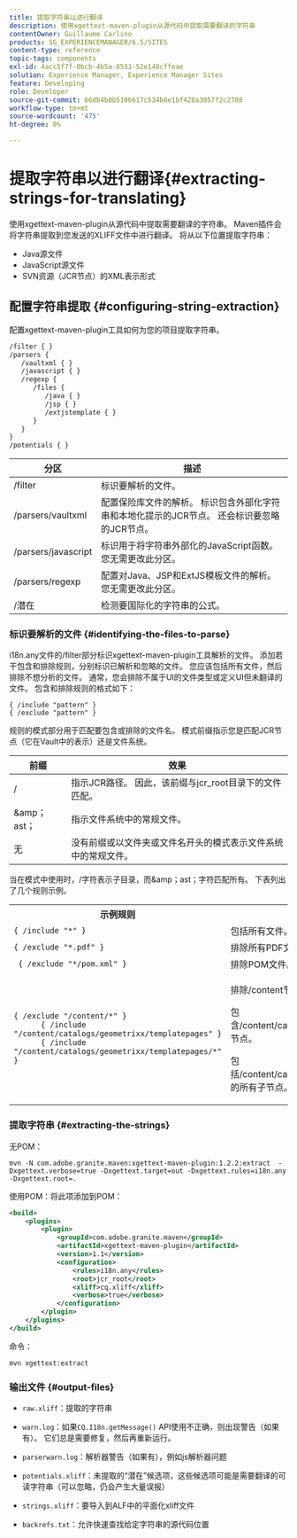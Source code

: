 ```yaml
---
title: 提取字符串以进行翻译
description: 使用xgettext-maven-plugin从源代码中提取需要翻译的字符串
contentOwner: Guillaume Carlino
products: SG_EXPERIENCEMANAGER/6.5/SITES
content-type: reference
topic-tags: components
exl-id: 4acc5f7f-0bcb-4b5a-8531-52e146cffeae
solution: Experience Manager, Experience Manager Sites
feature: Developing
role: Developer
source-git-commit: 66db4b0b5106617c534b6e1bf428a3057f2c2708
workflow-type: tm+mt
source-wordcount: '475'
ht-degree: 0%

---
```


# 提取字符串以进行翻译{#extracting-strings-for-translating}

使用xgettext-maven-plugin从源代码中提取需要翻译的字符串。 Maven插件会将字符串提取到您发送的XLIFF文件中进行翻译。 将从以下位置提取字符串：

* Java源文件
* JavaScript源文件
* SVN资源（JCR节点）的XML表示形式

## 配置字符串提取 {#configuring-string-extraction}

配置xgettext-maven-plugin工具如何为您的项目提取字符串。

```xml
/filter { }
/parsers {
   /vaultxml { }
   /javascript { }
   /regexp {
      /files {
         /java { }
         /jsp { }
         /extjstemplate { }
      }
   }
}
/potentials { }
```

| 分区 | 描述 |
|---|---|
| /filter | 标识要解析的文件。 |
| /parsers/vaultxml | 配置保险库文件的解析。 标识包含外部化字符串和本地化提示的JCR节点。 还会标识要忽略的JCR节点。 |
| /parsers/javascript | 标识用于将字符串外部化的JavaScript函数。 您无需更改此分区。 |
| /parsers/regexp | 配置对Java、JSP和ExtJS模板文件的解析。 您无需更改此分区。 |
| /潜在 | 检测要国际化的字符串的公式。 |

### 标识要解析的文件 {#identifying-the-files-to-parse}

i18n.any文件的/filter部分标识xgettext-maven-plugin工具解析的文件。 添加若干包含和排除规则，分别标识已解析和忽略的文件。 您应该包括所有文件，然后排除不想分析的文件。 通常，您会排除不属于UI的文件类型或定义UI但未翻译的文件。 包含和排除规则的格式如下：

```
{ /include "pattern" }
{ /exclude "pattern" }
```

规则的模式部分用于匹配要包含或排除的文件名。 模式前缀指示您是匹配JCR节点（它在Vault中的表示）还是文件系统。

| 前缀 | 效果 |
|---|---|
| / | 指示JCR路径。 因此，该前缀与jcr_root目录下的文件匹配。 |
| &amp;amp；ast； | 指示文件系统中的常规文件。 |
| 无 | 没有前缀或以文件夹或文件名开头的模式表示文件系统中的常规文件。 |

当在模式中使用时，/字符表示子目录，而&amp;amp；ast；字符匹配所有。 下表列出了几个规则示例。

<table>
 <tbody>
  <tr>
   <th>示例规则</th>
   <th>效果</th>
  </tr>
  <tr>
   <td><code>{ /include "*" }</code></td>
   <td>包括所有文件。</td>
  </tr>
  <tr>
   <td><code>{ /exclude "*.pdf" }</code></td>
   <td>排除所有PDF文件。</td>
  </tr>
  <tr>
   <td><code> { /exclude "*/pom.xml" }</code></td>
   <td>排除POM文件。</td>
  </tr>
  <tr>
   <td><code class="code">{ /exclude "/content/*" }
      { /include "/content/catalogs/geometrixx/templatepages" }
      { /include "/content/catalogs/geometrixx/templatepages/*" }</code></td>
   <td><p>排除/content节点下的所有文件。</p> <p>包含/content/catalogs/geometrixx/templatepages节点。</p> <p>包括/content/catalogs/geometrixx/templatepages的所有子节点。</p> </td>
  </tr>
 </tbody>
</table>

### 提取字符串  {#extracting-the-strings}

无POM：

```shell
mvn -N com.adobe.granite.maven:xgettext-maven-plugin:1.2.2:extract  -Dxgettext.verbose=true -Dxgettext.target=out -Dxgettext.rules=i18n.any -Dxgettext.root=.
```

使用POM：将此项添加到POM：

```xml
<build>
    <plugins>
        <plugin>
            <groupId>com.adobe.granite.maven</groupId>
            <artifactId>xgettext-maven-plugin</artifactId>
            <version>1.1</version>
            <configuration>
                <rules>i18n.any</rules>
                <root>jcr_root</root>
                <xliff>cq.xliff</xliff>
                <verbose>true</verbose>
            </configuration>
        </plugin>
    </plugins>
</build>
```

命令：

```shell
mvn xgettext:extract
```

### 输出文件 {#output-files}

* `raw.xliff`：提取的字符串
* `warn.log`：如果`CQ.I18n.getMessage()` API使用不正确，则出现警告（如果有）。 它们总是需要修复，然后再重新运行。

* `parserwarn.log`：解析器警告（如果有），例如js解析器问题
* `potentials.xliff`：未提取的“潜在”候选项，这些候选项可能是需要翻译的可读字符串（可以忽略，仍会产生大量误报）
* `strings.xliff`：要导入到ALF中的平面化xliff文件
* `backrefs.txt`：允许快速查找给定字符串的源代码位置
